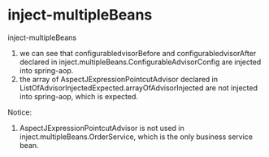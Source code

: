 # inject-multipleBeans
inject-multipleBeans


1. we can see that configurabledvisorBefore and configurabledvisorAfter declared in inject.multipleBeans.ConfigurableAdvisorConfig are injected into spring-aop.
2. the array of AspectJExpressionPointcutAdvisor declared in ListOfAdvisorInjectedExpected.arrayOfAdvisorInjected are not injected into spring-aop, which is expected.


Notice:
1. AspectJExpressionPointcutAdvisor is not used in inject.multipleBeans.OrderService, which is the only business service bean.